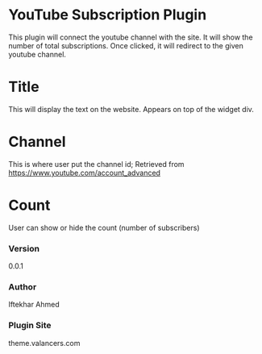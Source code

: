 # YouTube Subscription Plugin
This plugin will connect the youtube channel with the site. It will show the number of total subscriptions. Once clicked, it will redirect to the given youtube channel.

# Title
This will display the text on the website. Appears on top of the widget div.

# Channel
This is where user put the channel id; Retrieved from https://www.youtube.com/account_advanced

# Count
User can show or hide the count (number of subscribers)


### Version
0.0.1

### Author
Iftekhar Ahmed

### Plugin Site
theme.valancers.com